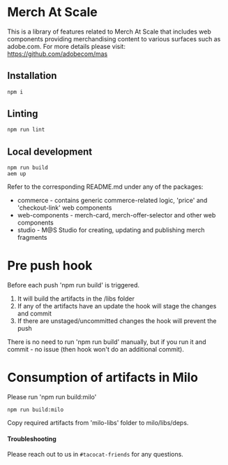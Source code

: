 # Merch At Scale
This is a library of features related to Merch At Scale that includes web components providing merchandising content to various surfaces such as adobe.com. For more details please visit: https://github.com/adobecom/mas

## Installation

```sh
npm i
```

## Linting

```sh
npm run lint
```

## Local development
```
npm run build
aem up
```

Refer to the corresponding README.md under any of the packages:
* commerce - contains generic commerce-related logic, 'price' and 'checkout-link' web components
* web-components - merch-card, merch-offer-selector and other web components
* studio - M@S Studio for creating, updating and publishing merch fragments

# Pre push hook
Before each push 'npm run build' is triggered.
1. It will build the artifacts in the /libs folder
2. If any of the artifacts have an update the hook will stage the changes and commit
3. If there are unstaged/uncommitted changes the hook will prevent the push

There is no need to run 'npm run build' manually, but if you run it and commit - no issue (then hook won't do an additional commit).

# Consumption of artifacts in Milo
Please run 'npm run build:milo'
```
npm run build:milo
```
Copy required artifacts from 'milo-libs' folder to milo/libs/deps.

#### Troubleshooting
Please reach out to us in `#tacocat-friends` for any questions.
